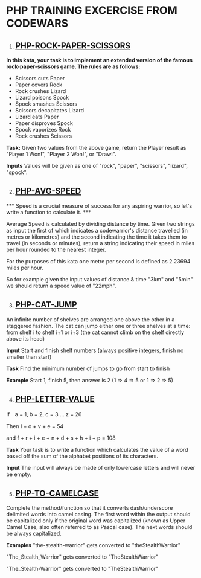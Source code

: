 # PHP TRAINING EXCERCISE FROM CODEWARS

1. ## [PHP-ROCK-PAPER-SCISSORS](php-rock-paper/index.php)

**In this kata, your task is to implement an extended version of the famous rock-paper-scissors game. The rules are as follows:**

- Scissors cuts Paper
- Paper covers Rock
- Rock crushes Lizard
- Lizard poisons Spock
- Spock smashes Scissors
- Scissors decapitates Lizard
- Lizard eats Paper
- Paper disproves Spock
- Spock vaporizes Rock
- Rock crushes Scissors

**Task:**
Given two values from the above game, return the Player result as "Player 1 Won!", "Player 2 Won!", or "Draw!".

**Inputs**
Values will be given as one of "rock", "paper", "scissors", "lizard", "spock".

2. ## [PHP-AVG-SPEED](php-avg-speed/index.php)

*** Speed is a crucial measure of success for any aspiring warrior, so let's write a function to calculate it. ***

Average Speed is calculated by dividing distance by time. Given two strings as input the first of which indicates a codewarrior's distance travelled (in metres or kilometres) and the second indicating the time it takes them to travel (in seconds or minutes), return a string indicating their speed in miles per hour rounded to the nearest integer.

For the purposes of this kata one metre per second is defined as 2.23694 miles per hour.

So for example given the input values of distance & time "3km" and "5min" we should return a speed value of "22mph".

3. ## [PHP-CAT-JUMP](php-cat-jump/index.php)

An infinite number of shelves are arranged one above the other in a staggered fashion.
The cat can jump either one or three shelves at a time: from shelf i to shelf i+1 or i+3 (the cat cannot climb on the shelf directly above its head)

**Input**
Start and finish shelf numbers (always positive integers, finish no smaller than start)

**Task**
Find the minimum number of jumps to go from start to finish

**Example**
Start 1, finish 5, then answer is 2 (1 => 4 => 5 or 1 => 2 => 5)

4. ## [PHP-LETTER-VALUE](php-letter-value/index.php)

If　a = 1, b = 2, c = 3 ... z = 26

Then l + o + v + e = 54

and f + r + i + e + n + d + s + h + i + p = 108

**Task**
Your task is to write a function which calculates the value of a word based off the sum of the alphabet positions of its characters.

**Input**
The input will always be made of only lowercase letters and will never be empty.

5. ## [PHP-TO-CAMELCASE](php-to-camelCase/index.php)

Complete the method/function so that it converts dash/underscore delimited words into camel casing. The first word within the output should be capitalized only if the original word was capitalized (known as Upper Camel Case, also often referred to as Pascal case). The next words should be always capitalized.

**Examples**
"the-stealth-warrior" gets converted to "theStealthWarrior"

"The_Stealth_Warrior" gets converted to "TheStealthWarrior"

"The_Stealth-Warrior" gets converted to "TheStealthWarrior"

